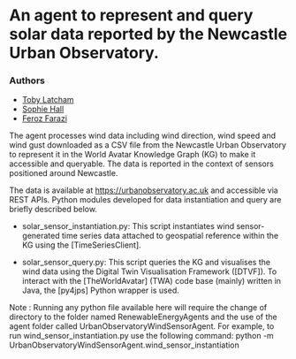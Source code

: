 # An agent to represent and query solar data reported by the Newcastle Urban Observatory.
### Authors
* [Toby Latcham](mailto:tjl47@cam.ac.uk)
* [Sophie Hall](mailto:sh2000@cam.ac.uk)
* [Feroz Farazi](mailto:msff2@cam.ac.uk)

The agent processes wind data including wind direction, wind speed and wind gust downloaded as a CSV file from the Newcastle Urban Observatory to represent it in the World Avatar Knowledge Graph (KG) to make it accessible and queryable. The data is reported in the context of sensors positioned around Newcastle.

The data is available at https://urbanobservatory.ac.uk and accessible via REST APIs. Python modules developed for data instantiation and query are briefly described below.

* solar_sensor_instantiation.py: This script instantiates wind sensor-generated time series data attached to geospatial reference within the KG using the [TimeSeriesClient].

* solar_sensor_query.py: This script queries the KG and visualises the wind data using the Digital Twin Visualisation Framework ([DTVF]). To interact with the [TheWorldAvatar] (TWA) code base (mainly) written in Java, the [py4jps] Python wrapper is used.

Note : Running any python file available here will require the change of directory to the <root> folder named RenewableEnergyAgents and the use of the agent folder called UrbanObservatoryWindSensorAgent. For example, to run wind_sensor_instantiation.py use the following command:
        python -m UrbanObservatoryWindSensorAgent.wind_sensor_instantiation